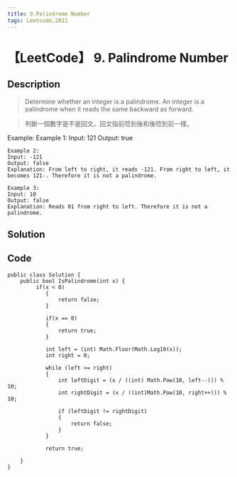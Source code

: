 ```yaml
---
title: 9.Palindrome Number
tags: Leetcode,2021
---
```

# 【LeetCode】 9. Palindrome Number
## Description

>Determine whether an integer is a palindrome. An integer is a palindrome when it reads the same backward as forward.

>判斷一個數字是不是回文。回文指前唸到後和後唸到前一樣。

Example:
Example 1:
Input: 121
Output: true

```
Example 2:
Input: -121
Output: false
Explanation: From left to right, it reads -121. From right to left, it becomes 121-. Therefore it is not a palindrome.

Example 3:
Input: 10
Output: false
Explanation: Reads 01 from right to left. Therefore it is not a palindrome.
```
## Solution

## Code
```
public class Solution {
    public bool IsPalindrome(int x) {
         if(x < 0)
            {
                return false;
            }

            if(x == 0)
            {
                return true;
            }

            int left = (int) Math.Floor(Math.Log10(x));
            int right = 0;

            while (left >= right)
            {
                int leftDigit = (x / ((int) Math.Pow(10, left--))) % 10;
                int rightDigit = (x / ((int)Math.Pow(10, right++))) % 10;

                if (leftDigit != rightDigit)
                {
                    return false;
                }
            }

            return true;
        
    }
}
```